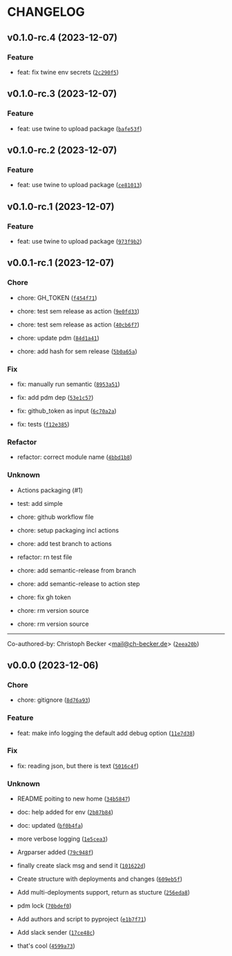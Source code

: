 # CHANGELOG



## v0.1.0-rc.4 (2023-12-07)

### Feature

* feat: fix twine env secrets ([`2c290f5`](https://github.com/ExB-Group/gitlab-deployment-changelog/commit/2c290f5df105e3178ba512bf21b8c0c6fbe317f1))


## v0.1.0-rc.3 (2023-12-07)

### Feature

* feat: use twine to upload package ([`bafe53f`](https://github.com/ExB-Group/gitlab-deployment-changelog/commit/bafe53f0515286bc4c773139d4bdeea7b89f27c6))


## v0.1.0-rc.2 (2023-12-07)

### Feature

* feat: use twine to upload package ([`ce81013`](https://github.com/ExB-Group/gitlab-deployment-changelog/commit/ce810130b77502207c00776889a859e5498b26d4))


## v0.1.0-rc.1 (2023-12-07)

### Feature

* feat: use twine to upload package ([`973f9b2`](https://github.com/ExB-Group/gitlab-deployment-changelog/commit/973f9b287b983b666c1a752a37fdaebb6775620f))


## v0.0.1-rc.1 (2023-12-07)

### Chore

* chore: GH_TOKEN ([`f454f71`](https://github.com/ExB-Group/gitlab-deployment-changelog/commit/f454f7176cebde04bec62574ba091fa02d93be50))

* chore: test sem release as action ([`9e0fd33`](https://github.com/ExB-Group/gitlab-deployment-changelog/commit/9e0fd33b7df2a0e94e67790f6474bb6c6a382f82))

* chore: test sem release as action ([`40cb6f7`](https://github.com/ExB-Group/gitlab-deployment-changelog/commit/40cb6f7c10a84e7e430ee05ac94ae3a4861d17a8))

* chore: update pdm ([`84d1a41`](https://github.com/ExB-Group/gitlab-deployment-changelog/commit/84d1a415284c568bcb2857e4799d4fb51d71ebb4))

* chore: add hash for sem release ([`5b0a65a`](https://github.com/ExB-Group/gitlab-deployment-changelog/commit/5b0a65a97c239243126b88a30194a8888946ff43))

### Fix

* fix: manually run semantic ([`8953a51`](https://github.com/ExB-Group/gitlab-deployment-changelog/commit/8953a51c4bd4a70e699b9b6abcf20245b3ef7e26))

* fix: add pdm dep ([`53e1c57`](https://github.com/ExB-Group/gitlab-deployment-changelog/commit/53e1c570c8c1f75e54b5260677dea9edfc1e2370))

* fix: github_token as input ([`6c70a2a`](https://github.com/ExB-Group/gitlab-deployment-changelog/commit/6c70a2ae71009316ae0cd858ca4a8c26e4803a57))

* fix: tests ([`f12e385`](https://github.com/ExB-Group/gitlab-deployment-changelog/commit/f12e38581ef8d93281db380cd9edf456bd2e49af))

### Refactor

* refactor: correct module name ([`4bbd1b8`](https://github.com/ExB-Group/gitlab-deployment-changelog/commit/4bbd1b8aa2fee0f292ca6a56553756ba0e4c28df))

### Unknown

* Actions packaging (#1)

* test: add simple

* chore: github workflow file

* chore: setup packaging incl actions

* chore: add test branch to actions

* refactor: rn test file

* chore: add semantic-release from branch

* chore: add semantic-release to action step

* chore: fix gh token

* chore: rm version source

* chore: rm version source

---------

Co-authored-by: Christoph Becker &lt;mail@ch-becker.de&gt; ([`2eea20b`](https://github.com/ExB-Group/gitlab-deployment-changelog/commit/2eea20b151ee2bda6809e0932c8595d349a84ea8))


## v0.0.0 (2023-12-06)

### Chore

* chore: gitignore ([`8d76a93`](https://github.com/ExB-Group/gitlab-deployment-changelog/commit/8d76a93c4531a982bf6a0a24cc4c5eedeb02581a))

### Feature

* feat: make info logging the default add debug option ([`11e7d38`](https://github.com/ExB-Group/gitlab-deployment-changelog/commit/11e7d3800cd4b2e0701ed62e0e05c2f8f7fccdbd))

### Fix

* fix: reading json, but there is text ([`5016c4f`](https://github.com/ExB-Group/gitlab-deployment-changelog/commit/5016c4f18f7b13deaa041b99ae2a80d89c8e39f0))

### Unknown

* README poiting to new home ([`34b5847`](https://github.com/ExB-Group/gitlab-deployment-changelog/commit/34b58478dc7e39f098f92e26e37cb37e5c8c75b8))

* doc: help added for env ([`2b87b84`](https://github.com/ExB-Group/gitlab-deployment-changelog/commit/2b87b8494fd9d6daef9900ced2192aa5894004cb))

* doc: updated ([`bf0b4fa`](https://github.com/ExB-Group/gitlab-deployment-changelog/commit/bf0b4fa7862d62e2c5901a8262d1d97f1505730c))

* more verbose logging ([`1e5cea3`](https://github.com/ExB-Group/gitlab-deployment-changelog/commit/1e5cea39a528fdd4c24c95e05a8053bf5f4e166f))

* Argparser added ([`79c948f`](https://github.com/ExB-Group/gitlab-deployment-changelog/commit/79c948f867a73a3a61e80d748a01347eb05e2826))

* finally create slack msg and send it ([`101622d`](https://github.com/ExB-Group/gitlab-deployment-changelog/commit/101622d05646f0d081b21039f7dde8eb9bb12a4e))

* Create structure with deployments and changes ([`609eb5f`](https://github.com/ExB-Group/gitlab-deployment-changelog/commit/609eb5fbb7ba3aa0b44b58186d8025fd8aa94bc8))

* Add multi-deployments support, return as stucture ([`256eda8`](https://github.com/ExB-Group/gitlab-deployment-changelog/commit/256eda82e211ecb4740bd67f291e1ac8956781dc))

* pdm lock ([`70bdef0`](https://github.com/ExB-Group/gitlab-deployment-changelog/commit/70bdef020b6f3c594ff715f4128406032eabc9dd))

* Add authors and script to pyproject ([`e1b7f71`](https://github.com/ExB-Group/gitlab-deployment-changelog/commit/e1b7f71a4bdbc4b2085261f975abd3f0095a0cde))

* Add slack sender ([`17ce48c`](https://github.com/ExB-Group/gitlab-deployment-changelog/commit/17ce48c2d694691d1f4281b693014eb0f66110ad))

* that&#39;s cool ([`4599a73`](https://github.com/ExB-Group/gitlab-deployment-changelog/commit/4599a73bf4bd5e61891be16a0492577c26c32c7c))
